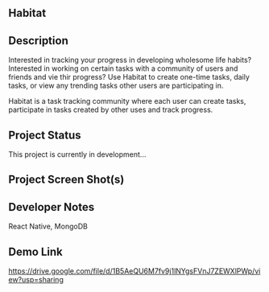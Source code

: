 ## Habitat

## Description

Interested in tracking your progress in developing wholesome life habits? Interested in working on certain tasks with a community of users and friends and 
vie thir progress? Use Habitat to create one-time tasks, daily tasks, or view any trending tasks other users are participating in. 

Habitat is a task tracking community where each user can create tasks, participate in tasks created by other uses and track progress. 

## Project Status

This project is currently in development...

## Project Screen Shot(s)




## Developer Notes

React Native, MongoDB

## Demo Link
https://drive.google.com/file/d/1B5AeQU6M7fv9j1lNYgsFVnJ7ZEWXlPWp/view?usp=sharing
